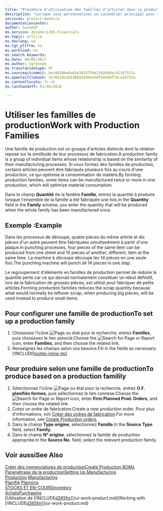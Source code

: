 ```yaml
---
title: "Procédure d'utilisation des familles d'articles dans la production | Microsoft Docs"
description: "Lorsque vous personnalisez un calendrier principal pour votre société ou pour l'un de ses partenaires commerciaux, votre tâche consiste essentiellement à modifier le statut des jours ouvrés et chômés."
services: project-madeira
documentationcenter: 
author: SorenGP
ms.service: dynamics365-financials
ms.topic: article
ms.devlang: na
ms.tgt_pltfrm: na
ms.workload: na
ms.search.keywords: 
ms.date: 09/05/2017
ms.author: sgroespe
ms.translationtype: HT
ms.sourcegitcommit: bec0619be0a65e3625759e13d2866ac615d7513c
ms.openlocfilehash: 2e76520cdab388d3430ea50fb8e88f7dce26715a
ms.contentlocale: fr-ch
ms.lasthandoff: 01/30/2018

---
```

# <a name="work-with-production-families"></a><span data-ttu-id="0679e-103">Utiliser les familles de production</span><span class="sxs-lookup"><span data-stu-id="0679e-103">Work with Production Families</span></span>
<span data-ttu-id="0679e-104">Une famille de production est un groupe d'articles distincts dont la relation repose sur la similitude de leur processus de fabrication.</span><span class="sxs-lookup"><span data-stu-id="0679e-104">A production family is a group of individual items whose relationship is based on the similarity of their manufacturing processes.</span></span> <span data-ttu-id="0679e-105">Si vous formez des familles de production, certains articles peuvent être fabriqués plusieurs fois au cours d'une production, ce qui optimise la consommation de matière.</span><span class="sxs-lookup"><span data-stu-id="0679e-105">By forming production families, some items can be manufactured twice or more in one production, which will optimize material consumption.</span></span>

<span data-ttu-id="0679e-106">Dans le champ **Quantité** de la fenêtre **Famille**, entrez la quantité à produire lorsque l'ensemble de la famille a été fabriquée une fois.</span><span class="sxs-lookup"><span data-stu-id="0679e-106">In the **Quantity** field in the **Family** window, you enter the quantity that will be produced when the whole family has been manufactured once.</span></span>

## <a name="example"></a><span data-ttu-id="0679e-107">Exemple :</span><span class="sxs-lookup"><span data-stu-id="0679e-107">Example</span></span>
<span data-ttu-id="0679e-108">Dans les processus de découpe, quatre pièces du même article et dix pièces d'un autre peuvent être fabriquées simultanément à partir d'une plaque.</span><span class="sxs-lookup"><span data-stu-id="0679e-108">In punching processes, four pieces of the same item can be produced from one sheet and 10 pieces of another, different, item at the same time.</span></span> <span data-ttu-id="0679e-109">La machine à découpe découpe les 14 pièces en une seule fois.</span><span class="sxs-lookup"><span data-stu-id="0679e-109">The punching machine will punch all 14 pieces in one step.</span></span>

<span data-ttu-id="0679e-110">Le regroupement d'éléments en familles de production permet de réduire la quantité perte car ce qui devrait normalement constituer un rebut définitif, lors de la fabrication de grosses pièces, est utilisé pour fabriquer de petits articles.</span><span class="sxs-lookup"><span data-stu-id="0679e-110">Forming production families reduces the scrap quantity because what would normally be leftover scrap, when producing big pieces, will be used instead to produce small items.</span></span>

## <a name="to-set-up-a-production-family"></a><span data-ttu-id="0679e-111">Pour configurer une famille de production</span><span class="sxs-lookup"><span data-stu-id="0679e-111">To set up a production family</span></span>
1. <span data-ttu-id="0679e-112">Choisissez l'icône ![Page ou état pour la recherche](media/ui-search/search_small.png "Page ou état pour la recherche"), entrez **Familles**, puis choisissez le lien associé.</span><span class="sxs-lookup"><span data-stu-id="0679e-112">Choose the ![Search for Page or Report](media/ui-search/search_small.png "Search for Page or Report icon") icon, enter **Families**, and then choose the related link.</span></span>
2. <span data-ttu-id="0679e-113">Renseignez les champs selon vos besoins.</span><span class="sxs-lookup"><span data-stu-id="0679e-113">Fill in the fields as necessary.</span></span> [!INCLUDE[tooltip-inline-tip](includes/tooltip-inline-tip_md.md)]

## <a name="to-produce-based-on-a-production-familily"></a><span data-ttu-id="0679e-114">Pour produire selon une famille de production</span><span class="sxs-lookup"><span data-stu-id="0679e-114">To produce based on a production familily</span></span>
1. <span data-ttu-id="0679e-115">Sélectionnez l'icône ![Page ou état pour la recherche](media/ui-search/search_small.png "Page ou état pour la recherche"), entrez **O.F. planifiés fermes**, puis sélectionnez le lien connexe.</span><span class="sxs-lookup"><span data-stu-id="0679e-115">Choose the ![Search for Page or Report](media/ui-search/search_small.png "Search for Page or Report icon") icon, enter **Firm Planned Prod. Orders**, and then choose the related link.</span></span>
2. <span data-ttu-id="0679e-116">Créez un ordre de fabrication.</span><span class="sxs-lookup"><span data-stu-id="0679e-116">Create a new production order.</span></span> <span data-ttu-id="0679e-117">Pour plus d'informations, voir [Créer des ordres de fabrication](production-how-to-create-production-orders.md).</span><span class="sxs-lookup"><span data-stu-id="0679e-117">For more information, see [Create Production orders](production-how-to-create-production-orders.md).</span></span>
3. <span data-ttu-id="0679e-118">Dans le champ **Type origine**, sélectionnez **Famille**.</span><span class="sxs-lookup"><span data-stu-id="0679e-118">In the **Source Type** field, select **Family**.</span></span>  
4. <span data-ttu-id="0679e-119">Dans le champ **N° origine**, sélectionnez la famille de production appropriée.</span><span class="sxs-lookup"><span data-stu-id="0679e-119">In the **Source No.** field, select the relevant production family.</span></span>

## <a name="see-also"></a><span data-ttu-id="0679e-120">Voir aussi</span><span class="sxs-lookup"><span data-stu-id="0679e-120">See Also</span></span>
[<span data-ttu-id="0679e-121">Créer des nomenclatures de production</span><span class="sxs-lookup"><span data-stu-id="0679e-121">Create Production BOMs</span></span>](production-how-to-create-production-boms.md)  
[<span data-ttu-id="0679e-122">Paramétrage de la production</span><span class="sxs-lookup"><span data-stu-id="0679e-122">Setting Up Manufacturing</span></span>](production-configure-production-processes.md)  
<span data-ttu-id="0679e-123">[Production](production-manage-manufacturing.md)  </span><span class="sxs-lookup"><span data-stu-id="0679e-123">[Manufacturing](production-manage-manufacturing.md)  </span></span>  
<span data-ttu-id="0679e-124">[Planifié](production-planning.md) </span><span class="sxs-lookup"><span data-stu-id="0679e-124">[Planning](production-planning.md) </span></span>  
[<span data-ttu-id="0679e-125">STOCKS ET EN-COURS</span><span class="sxs-lookup"><span data-stu-id="0679e-125">Inventory</span></span>](inventory-manage-inventory.md)  
[<span data-ttu-id="0679e-126">Achats</span><span class="sxs-lookup"><span data-stu-id="0679e-126">Purchasing</span></span>](purchasing-manage-purchasing.md)  
<span data-ttu-id="0679e-127">[Utilisation de [!INCLUDE[d365fin](includes/d365fin_md.md)]](ui-work-product.md)</span><span class="sxs-lookup"><span data-stu-id="0679e-127">[Working with [!INCLUDE[d365fin](includes/d365fin_md.md)]](ui-work-product.md)</span></span>

